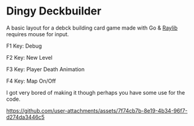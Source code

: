 # Dingy Deckbuilder
A basic layout for a debck building card game made with Go & [Raylib](https://github.com/gen2brain/raylib-go) requires mouse for input.

F1 Key: Debug

F2 Key: New Level

F3 Key: Player Death Animation

F4 Key: Map On/Off


I got very bored of making it though perhaps you have some use for the code. 

https://github.com/user-attachments/assets/7f74cb7b-8e19-4b34-96f7-d274da3446c5
